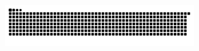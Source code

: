 <picture>
  <source media="(prefers-color-scheme: dark)" srcset="https://raw.githubusercontent.com/HazemKhaled/hazemkhaled/refs/heads/output/github-contribution-grid-snake-dark.svg" />
  <source media="(prefers-color-scheme: light)" srcset="https://raw.githubusercontent.com/HazemKhaled/hazemkhaled/refs/heads/output/github-contribution-grid-snake.svg" />
  <img alt="github-snake" src="https://raw.githubusercontent.com/HazemKhaled/hazemkhaled/refs/heads/output/github-contribution-grid-snake.svg" />
</picture>

